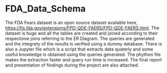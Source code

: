 # FDA_Data_Schema
The FDA Fears dataset is an open source dataset available here, https://fis.fda.gov/extensions/FPD-QDE-FAERS/FPD-QDE-FAERS.html.
The dataset is huge and all the tables are created and joined according to their respectoive joins referring to the ER Diagram. 
The queries are generated and the integrety of the results is verified using a dummy database. 
There is also a Jupyter file which is a script that extracts data quaterly and some useful knowledge is obtained using the queries generated. The phython file makes the extraction faster and query run time is increased. 
The final report and presentation of findings during the project are also attached. 
